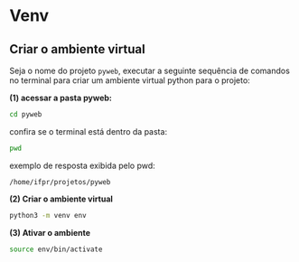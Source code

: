 # Venv

## Criar o ambiente virtual

Seja o nome do projeto `pyweb`, executar a seguinte sequência de comandos no terminal para criar um ambiente virtual python para o projeto:

**(1) acessar a pasta pyweb:**

```bash
cd pyweb
```

confira se o terminal está dentro da pasta:
```bash
pwd
```

exemplo de resposta exibida pelo pwd:

```
/home/ifpr/projetos/pyweb
```

**(2) Criar o ambiente virtual**

```bash
python3 -m venv env
```

**(3) Ativar o ambiente**

```bash
source env/bin/activate
```
